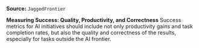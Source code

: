 **Source:** `JaggedFrontier`

**Measuring Success: Quality, Productivity, and Correctness**
Success metrics for AI initiatives should include not only productivity gains and task completion rates, but also the quality and correctness of the results, especially for tasks outside the AI frontier.
